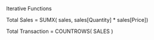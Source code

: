 
Iterative Functions

Total Sales = SUMX( sales, sales[Quantity] * sales[Price])


Total Transaction = COUNTROWS( SALES )
